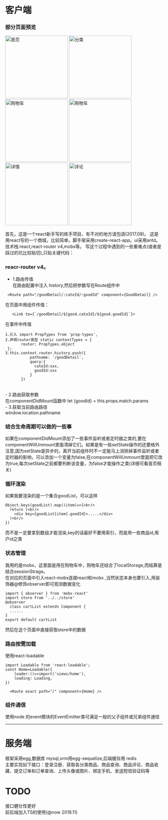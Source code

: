 # 客户端
### 部分页面预览
<img src="https://mall-server-upload.oss-cn-shenzhen.aliyuncs.com/home.jpeg" width="200" alt="首页"/>
<img src="https://mall-server-upload.oss-cn-shenzhen.aliyuncs.com/classify.jpeg" width="200" alt="分类"/>
<img src="https://mall-server-upload.oss-cn-shenzhen.aliyuncs.com/cart1.jpeg" width="200" alt="购物车"/>
<img src="https://mall-server-upload.oss-cn-shenzhen.aliyuncs.com/cart.jpeg" width="200" alt="购物车"/>
<img src="https://mall-server-upload.oss-cn-shenzhen.aliyuncs.com/detail" width="200" alt="详情"/>
<img src="https://mall-server-upload.oss-cn-shenzhen.aliyuncs.com/comment.jpeg" width="200" alt="评论"/>

首先，这是一个react新手写的练手项目，有不对的地方请包涵(2017.08)。
这是用react写的一个商城，比较简单。脚手架采用create-react-app。ui采用antd。
技术栈:react,react-router v4,mobx等。
写这个过程中遇到的一些重难点(或者是踩过的坑比较贴切),只贴关键代码：<br/>
### reacr-router v4。
- 1.路由传值<br/>
在路由配置中注入 history,然后把参数写在Route组件中
```
 <Route path="/goodDetail/:cateId/:goodId" component={GoodDetail} />
 ```
 在页面中用<Link>组件传值：<br/>
 ```
    <Link to={`/goodDetail/${good.cateId}/${good.goodId}`}>
 ``` 
 在事件中传值<br/>
 ```
 1.引入 import PropTypes from 'prop-types',
 2.声明router类型 static contextTypes = {
        router: PropTypes.object
  };
 3.this.context.router.history.push({
            pathname: '/goodDetail',
            query:{
              cateId:xxx,
              goodId:xxx
            }
        })
```
<br/>
- 2.路由获取参数<br/>
在componentDidMount函数中
 let {goodId} = this.props.match.params<br/>
- 3.获取当前路由路径<br/>
window.location.pathname<br/>

### 结合生命周期可以做的一些事
如果在componentDidMount添加了一些事件监听或者定时器之类的,要在componentWillUnmount里面清掉它们。如果是有一些setState操作的还要格外注意,因为setState是异步的，离开当前组件时不一定能马上消除掉事件监听或者定时器的影响，可以添加一个变量为false,在componentWillUnmount里面把它改为true,每次setState之前都要判断该变量，为false才能操作之类(详细可看首页相关)<br/>
### 循环渲染
如果我要渲染的是一个集合goodList，可以这样 <br/>
```
Object.keys(goodList).map((item)=>{<br/>
  return (<br/>
    <div key={goodList[item].goodId}>.....</div>
  )<br/>
})
```
而不是一定要拿到数组才能渲染,key的话最好不要用索引，而是用一些商品id,用户id之类<br/>
### 状态管理
 我用的是mobx，这里面是用在购物车中，购物车还结合了localStorage,而结算是结合sessionStrage。<br/>
 在对应的页面中引入react-mobx连接react和mobx ,当然状态本身也要引入,用装饰器@修饰observer即可观测数据变化<br/>
 ```
 import { observer } from 'mobx-react'
 import store from '../../store'
 @observer
   class cartList extends Component {
   ......
 }
 export default cartList
 ```
 然后在这个页面中直接获取store中的数据
### 路由按需加载
  使用react-loadable
  ```
  import Loadable from 'react-loadable';
  const Home=Loadable({
	  loader:()=>import('views/home'),
	  loading: Loading,
  })
  ```
  
  ```
	<Route exact path="/" component={Home} />
  ```
### 组件通信
  使用node 的event模块的EventEmitter类可满足一般的父子组件或兄弟组件通信

***

# 服务端
框架采用egg,数据库 mysql,orm用egg-sequelize,后端缓存用 redis<br/>
主要实现如下接口：登录注册、获取各分类商品、商品查询、商品评论、商品收藏、提交订单和订单查询、上传头像或图片、绑定手机、发送短信验证码等

# TODO
接口健壮性更好<br/>
前后端加入TS的使用(@now 2018.11)